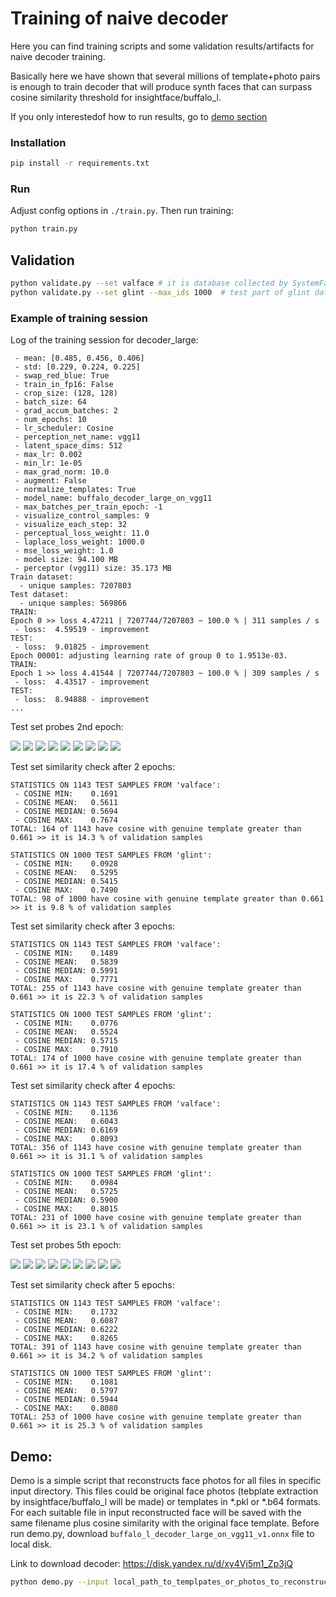 # Training of naive decoder

Here you can find training scripts and some validation results/artifacts for naive decoder training.

Basically here we have shown that several millions of template+photo pairs is enough to train decoder that will 
produce synth faces that can surpass cosine similarity threshold for insightface/buffalo_l.

If you only interestedof how to run results, go to [demo section](#Demo)

### Installation

```bash
pip install -r requirements.txt
```

### Run

Adjust config options in `./train.py`. Then run training:

```bash
python train.py
```

## Validation

```bash
python validate.py --set valface # it is database collected by SystemFailure (does not contain samples from glint nor webface)
python validate.py --set glint --max_ids 1000  # test part of glint dataset
```

### Example of training session

Log of the training session for decoder_large:
```
 - mean: [0.485, 0.456, 0.406]
 - std: [0.229, 0.224, 0.225]
 - swap_red_blue: True
 - train_in_fp16: False
 - crop_size: (128, 128)
 - batch_size: 64
 - grad_accum_batches: 2
 - num_epochs: 10
 - lr_scheduler: Cosine
 - perception_net_name: vgg11
 - latent_space_dims: 512
 - max_lr: 0.002
 - min_lr: 1e-05
 - max_grad_norm: 10.0
 - augment: False
 - normalize_templates: True
 - model_name: buffalo_decoder_large_on_vgg11
 - max_batches_per_train_epoch: -1
 - visualize_control_samples: 9
 - visualize_each_step: 32
 - perceptual_loss_weight: 11.0
 - laplace_loss_weight: 1000.0
 - mse_loss_weight: 1.0
 - model size: 94.100 MB
 - perceptor (vgg11) size: 35.173 MB
Train dataset:
  - unique samples: 7207803
Test dataset:
  - unique samples: 569866
TRAIN:
Epoch 0 >> loss 4.47211 | 7207744/7207803 ~ 100.0 % | 311 samples / s 
 - loss:  4.59519 - improvement
TEST:
 - loss:  9.01825 - improvement
Epoch 00001: adjusting learning rate of group 0 to 1.9513e-03.
TRAIN:
Epoch 1 >> loss 4.41544 | 7207744/7207803 ~ 100.0 % | 309 samples / s 
 - loss:  4.43517 - improvement
TEST:
 - loss:  8.94888 - improvement
...
```

Test set probes 2nd epoch:

![](./artifacts/decoder_large_2nd_epoch_sample_0.png)      ![](./artifacts/decoder_large_2nd_epoch_sample_1.png)      ![](./artifacts/decoder_large_2nd_epoch_sample_2.png)
![](./artifacts/decoder_large_2nd_epoch_sample_3.png)      ![](./artifacts/decoder_large_2nd_epoch_sample_4.png)      ![](./artifacts/decoder_large_2nd_epoch_sample_5.png)
![](./artifacts/decoder_large_2nd_epoch_sample_6.png)      ![](./artifacts/decoder_large_2nd_epoch_sample_7.png)      ![](./artifacts/decoder_large_2nd_epoch_sample_8.png)

Test set similarity check after 2 epochs:

```
STATISTICS ON 1143 TEST SAMPLES FROM 'valface':
 - COSINE MIN:    0.1691
 - COSINE MEAN:   0.5611
 - COSINE MEDIAN: 0.5694
 - COSINE MAX:    0.7674
TOTAL: 164 of 1143 have cosine with genuine template greater than 0.661 >> it is 14.3 % of validation samples

STATISTICS ON 1000 TEST SAMPLES FROM 'glint':
 - COSINE MIN:    0.0928
 - COSINE MEAN:   0.5295
 - COSINE MEDIAN: 0.5415
 - COSINE MAX:    0.7490
TOTAL: 98 of 1000 have cosine with genuine template greater than 0.661 >> it is 9.8 % of validation samples
```

Test set similarity check after 3 epochs:

```
STATISTICS ON 1143 TEST SAMPLES FROM 'valface':
 - COSINE MIN:    0.1489
 - COSINE MEAN:   0.5839
 - COSINE MEDIAN: 0.5991
 - COSINE MAX:    0.7771
TOTAL: 255 of 1143 have cosine with genuine template greater than 0.661 >> it is 22.3 % of validation samples

STATISTICS ON 1000 TEST SAMPLES FROM 'glint':
 - COSINE MIN:    0.0776
 - COSINE MEAN:   0.5524
 - COSINE MEDIAN: 0.5715
 - COSINE MAX:    0.7910
TOTAL: 174 of 1000 have cosine with genuine template greater than 0.661 >> it is 17.4 % of validation samples
```

Test set similarity check after 4 epochs:

```
STATISTICS ON 1143 TEST SAMPLES FROM 'valface':
 - COSINE MIN:    0.1136
 - COSINE MEAN:   0.6043
 - COSINE MEDIAN: 0.6169
 - COSINE MAX:    0.8093
TOTAL: 356 of 1143 have cosine with genuine template greater than 0.661 >> it is 31.1 % of validation samples

STATISTICS ON 1000 TEST SAMPLES FROM 'glint':
 - COSINE MIN:    0.0984
 - COSINE MEAN:   0.5725
 - COSINE MEDIAN: 0.5900
 - COSINE MAX:    0.8015
TOTAL: 231 of 1000 have cosine with genuine template greater than 0.661 >> it is 23.1 % of validation samples
```

Test set probes 5th epoch:

![](./artifacts/decoder_large_4th_epoch_sample_0.png)      ![](./artifacts/decoder_large_4th_epoch_sample_1.png)      ![](./artifacts/decoder_large_4th_epoch_sample_2.png)
![](./artifacts/decoder_large_4th_epoch_sample_3.png)      ![](./artifacts/decoder_large_4th_epoch_sample_4.png)      ![](./artifacts/decoder_large_4th_epoch_sample_5.png)
![](./artifacts/decoder_large_4th_epoch_sample_6.png)      ![](./artifacts/decoder_large_4th_epoch_sample_7.png)      ![](./artifacts/decoder_large_4th_epoch_sample_8.png)


Test set similarity check after 5 epochs:

```
STATISTICS ON 1143 TEST SAMPLES FROM 'valface':
 - COSINE MIN:    0.1732
 - COSINE MEAN:   0.6087
 - COSINE MEDIAN: 0.6222
 - COSINE MAX:    0.8265
TOTAL: 391 of 1143 have cosine with genuine template greater than 0.661 >> it is 34.2 % of validation samples

STATISTICS ON 1000 TEST SAMPLES FROM 'glint':
 - COSINE MIN:    0.1081
 - COSINE MEAN:   0.5797
 - COSINE MEDIAN: 0.5944
 - COSINE MAX:    0.8080
TOTAL: 253 of 1000 have cosine with genuine template greater than 0.661 >> it is 25.3 % of validation samples
```

## Demo:

Demo is a simple script that reconstructs face photos for all files in specific input directory. This files could be 
original face photos (tebplate extraction by insightface/buffalo_l will be made) or templates in *.pkl or *.b64 formats.
For each suitable file in input reconstructed face will be saved with the same filename plus cosine similarity with
the original face template. Before run demo.py, download `buffalo_l_decoder_large_on_vgg11_v1.onnx` file to local disk.

Link to download decoder: https://disk.yandex.ru/d/xy4Vj5m1_Zp3jQ

```bash
python demo.py --input local_path_to_templpates_or_photos_to_reconstruct --output ./output --decoder ./weights/buffalo_l_decoder_large_on_vgg11_v1.onnx
```

